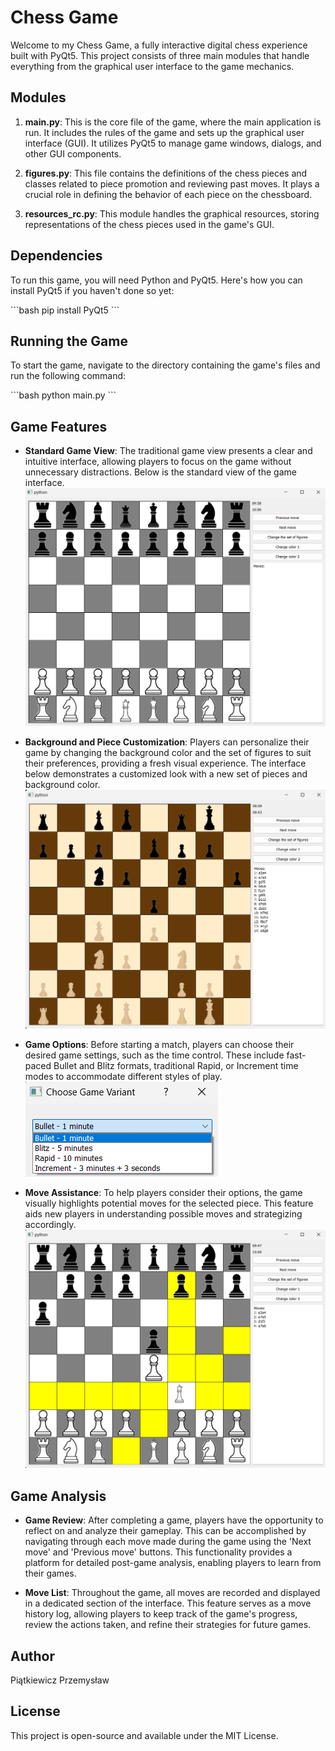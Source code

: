 # Chess Game

Welcome to my Chess Game, a fully interactive digital chess experience built with PyQt5. This project consists of three main modules that handle everything from the graphical user interface to the game mechanics.

## Modules

1. **main.py**: This is the core file of the game, where the main application is run. It includes the rules of the game and sets up the graphical user interface (GUI). It utilizes PyQt5 to manage game windows, dialogs, and other GUI components.

2. **figures.py**: This file contains the definitions of the chess pieces and classes related to piece promotion and reviewing past moves. It plays a crucial role in defining the behavior of each piece on the chessboard.

3. **resources_rc.py**: This module handles the graphical resources, storing representations of the chess pieces used in the game's GUI.

## Dependencies

To run this game, you will need Python and PyQt5. Here's how you can install PyQt5 if you haven't done so yet:

\```bash
pip install PyQt5
\```

## Running the Game

To start the game, navigate to the directory containing the game's files and run the following command:

\```bash
python main.py
\```

## Game Features

- **Standard Game View**: The traditional game view presents a clear and intuitive interface, allowing players to focus on the game without unnecessary distractions. Below is the standard view of the game interface.
  ![Game view](images/view.png)

- **Background and Piece Customization**: Players can personalize their game by changing the background color and the set of figures to suit their preferences, providing a fresh visual experience. The interface below demonstrates a customized look with a new set of pieces and background color.
  ![Customized Game View](images/view2.png)

- **Game Options**: Before starting a match, players can choose their desired game settings, such as the time control. These include fast-paced Bullet and Blitz formats, traditional Rapid, or Increment time modes to accommodate different styles of play.
  ![Game Options](images/game_options.png)

- **Move Assistance**: To help players consider their options, the game visually highlights potential moves for the selected piece. This feature aids new players in understanding possible moves and strategizing accordingly.
  ![Highlighted Moves](images/highlight.png)

## Game Analysis

- **Game Review**: After completing a game, players have the opportunity to reflect on and analyze their gameplay. This can be accomplished by navigating through each move made during the game using the 'Next move' and 'Previous move' buttons. This functionality provides a platform for detailed post-game analysis, enabling players to learn from their games.

- **Move List**: Throughout the game, all moves are recorded and displayed in a dedicated section of the interface. This feature serves as a move history log, allowing players to keep track of the game's progress, review the actions taken, and refine their strategies for future games.

## Author

Piątkiewicz Przemysław

## License

This project is open-source and available under the MIT License.
